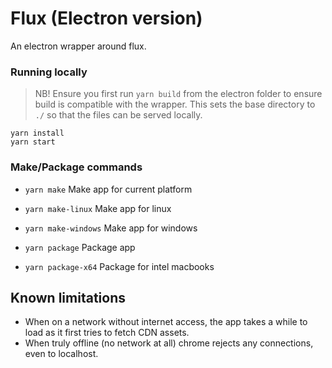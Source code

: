 # Flux (Electron version)

An electron wrapper around flux.

### Running locally

> NB! Ensure you first run `yarn build` from the electron folder to ensure build is compatible with the wrapper. This sets the base directory to `./` so that the files can be served locally.

```
yarn install
yarn start
```

### Make/Package commands

- `yarn make` Make app for current platform
- `yarn make-linux` Make app for linux
- `yarn make-windows` Make app for windows

- `yarn package` Package app
- `yarn package-x64` Package for intel macbooks

## Known limitations

- When on a network without internet access, the app takes a while to load as it first tries to fetch CDN assets.
- When truly offline (no network at all) chrome rejects any connections, even to localhost.
